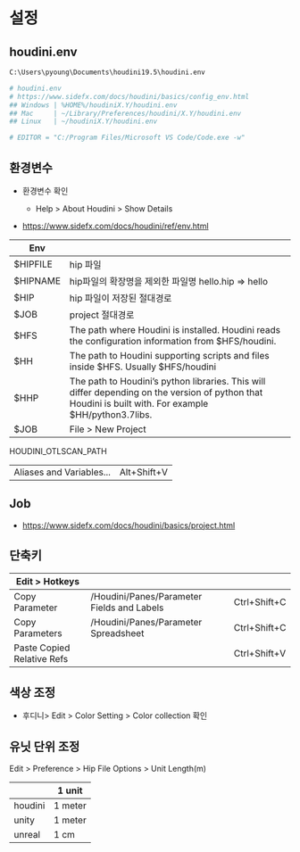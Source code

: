 # 설정

## houdini.env

``` txt
C:\Users\pyoung\Documents\houdini19.5\houdini.env
```

``` ini
# houdini.env
# https://www.sidefx.com/docs/houdini/basics/config_env.html
## Windows | %HOME%/houdiniX.Y/houdini.env
## Mac     | ~/Library/Preferences/houdini/X.Y/houdini.env
## Linux   | ~/houdiniX.Y/houdini.env

# EDITOR = "C:/Program Files/Microsoft VS Code/Code.exe -w"
```


## 환경변수

- 환경변수 확인
  - Help > About Houdini > Show Details

- https://www.sidefx.com/docs/houdini/ref/env.html

| Env      |                                                                                                                                                        |
| -------- | ------------------------------------------------------------------------------------------------------------------------------------------------------ |
| $HIPFILE | hip 파일                                                                                                                                               |
| $HIPNAME | hip파일의 확장명을 제외한 파일명 hello.hip => hello                                                                                                    |
| $HIP     | hip 파일이 저장된 절대경로                                                                                                                             |
| $JOB     | project 절대경로                                                                                                                                       |
| $HFS     | The path where Houdini is installed. Houdini reads the configuration information from $HFS/houdini.                                                    |
| $HH      | The path to Houdini supporting scripts and files inside $HFS. Usually $HFS/houdini                                                                     |
| $HHP     | The path to Houdini’s python libraries. This will differ depending on the version of python that Houdini is built with. For example $HH/python3.7libs. |
| $JOB     | File > New Project                                                                                                                                     |

HOUDINI_OTLSCAN_PATH

|                          |             |
| ------------------------ | ----------- |
| Aliases and Variables... | Alt+Shift+V |


## Job

- https://www.sidefx.com/docs/houdini/basics/project.html

## 단축키

| Edit > Hotkeys             |                                            |              |
| -------------------------- | ------------------------------------------ | ------------ |
| Copy Parameter             | /Houdini/Panes/Parameter Fields and Labels | Ctrl+Shift+C |
| Copy Parameters            | /Houdini/Panes/Parameter Spreadsheet       | Ctrl+Shift+C |
| Paste Copied Relative Refs |                                            | Ctrl+Shift+V |


## 색상 조정

- 후디니> Edit > Color Setting > Color collection 확인

## 유닛 단위 조정

Edit > Preference > Hip File Options > Unit Length(m)

|         | 1 unit  |
| ------- | ------- |
| houdini | 1 meter |
| unity   | 1 meter |
| unreal  | 1 cm    |